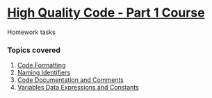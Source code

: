 # [High Quality Code - Part 1 Course](https://github.com/TelerikAcademy/High-Quality-Code-Part-1)
Homework tasks

### Topics covered

1. [Code Formatting](01-Code-Formatting)
1. [Naming Identifiers](02-Naming-Identifiers)
1. [Code Documentation and Comments](03-Code-Documentation-And-Comments)
1. [Variables Data Expressions and Constants](04-Variables-Data-Expressions-and-Constants)